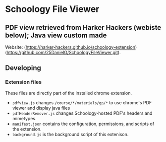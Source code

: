 # Schoology File Viewer

## PDF view retrieved from Harker Hackers (webiste below); Java view custom made

Website: (https://harker-hackers.github.io/schoology-extension)(https://github.com/25DanielG/SchoologyFileViewer.git).

## Developing

### Extension files

These files are directly part of the installed chrome extension.

-   `pdfview.js` changes `/course/*/materials/gp/*` to use chrome's PDF viewer and display java files
-   `pdfHeaderRemover.js` changes Schoology-hosted PDF's headers and mimetypes.
-   `manifest.json` contains the configuration, permissions, and scripts of the extension.
-   `background.js` is the background script of this extenison.